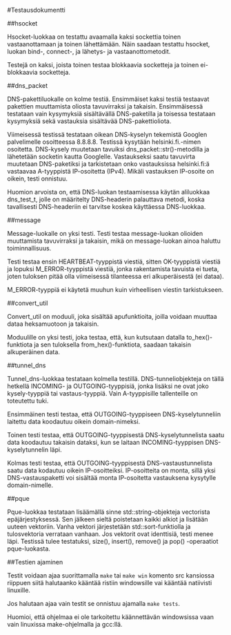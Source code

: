 #Testausdokumentti

##hsocket

Hsocket-luokkaa on testattu avaamalla kaksi sockettia toinen vastaanottamaan ja toinen lähettämään. Näin saadaan testattu hsocket, luokan bind-, connect-, ja lähetys- ja vastaanottometodit.

Testejä on kaksi, joista toinen testaa blokkaavia socketteja ja toinen ei-blokkaavia socketteja.

##dns_packet

DNS-pakettiluokalle on kolme testiä. Ensimmäiset kaksi testiä testaavat pakettien muuttamista oliosta tavuvirraksi ja takaisin. Ensimmäisessä testataan vain kysymyksiä sisältävällä DNS-paketilla ja toisessa testataan kysymyksiä sekä vastauksia sisältävää DNS-pakettioliota.

Viimeisessä testissä testataan oikean DNS-kyselyn tekemistä Googlen palvelimelle osoitteessa 8.8.8.8. Testissä kysytään helsinki.fi.-nimen osoitetta. DNS-kysely muutetaan tavuiksi dns_packet::str()-metodilla ja lähetetään socketin kautta Googlelle. Vastaukseksi saatu tavuvirta muutetaan DNS-paketiksi ja tarkistetaan onko vastauksissa helsinki.fi:ä vastaavaa A-tyyppistä IP-osoitetta (IPv4). Mikäli vastauksen IP-osoite on oikein, testi onnistuu.

Huomion arvoista on, että DNS-luokan testaamisessa käytän aliluokkaa dns_test_t, jolle on määritelty DNS-headerin palauttava metodi, koska tavallisesti DNS-headeriin ei tarvitse koskea käyttäessa DNS-luokkaa.

##message

Message-luokalle on yksi testi. Testi testaa message-luokan olioiden muuttamista tavuvirraksi ja takaisin, mikä on message-luokan ainoa haluttu toiminnallisuus.

Testi testaa ensin HEARTBEAT-tyyppistä viestiä, sitten OK-tyyppistä viestiä ja lopuksi M_ERROR-tyyppistä viestiä, jonka rakentamista tavuista ei tueta, joten tuloksen pitää olla viimeisessä tilanteessa eri alkuperäisestä (ei dataa).

M_ERROR-tyyppiä ei käytetä muuhun kuin virheellisen viestin tarkistukseen.

##convert_util

Convert_util on moduuli, joka sisältää apufunktioita, joilla voidaan muuttaa dataa heksamuotoon ja takaisin.

Moduulille on yksi testi, joka testaa, että, kun kutsutaan datalla to_hex()-funktiota ja sen tuloksella from_hex()-funktiota, saadaan takaisin alkuperäinen data.

##tunnel_dns

Tunnel_dns-luokkaa testataan kolmella testillä. DNS-tunneliobjekteja on tällä hetkellä INCOMING- ja OUTGOING-tyyppisiä, jonka lisäksi ne ovat joko kysely-tyyppiä tai vastaus-tyyppiä. Vain A-tyyppisille tallenteille on toteutettu tuki.

Ensimmäinen testi testaa, että OUTGOING-tyyppiseen DNS-kyselytunneliin laitettu data koodautuu oikein domain-nimeksi.

Toinen testi testaa, että OUTGOING-tyyppisestä DNS-kyselytunnelista saatu data koodautuu takaisin dataksi, kun se laitaan INCOMING-tyyppisen DNS-kyselytunnelin läpi.

Kolmas testi testaa, että OUTGOING-tyyppisestä DNS-vastaustunnelista saatu data kodautuu oikein IP-osoitteiksi. IP-osoitteita on monta, sillä yksi DNS-vastauspaketti voi sisältää monta IP-osoitetta vastauksena kysytylle domain-nimelle.

##pque

Pque-luokkaa testataan lisäämällä sinne std::string-objekteja vectorista epäjärjestyksessä. Sen jälkeen sieltä poistetaan kaikki alkiot ja lisätään uuteen vektoriin. Vanha vektori järjestetään std::sort-funktiolla ja tulosvektoria verrataan vanhaan. Jos vektorit ovat identtisiä, testi menee läpi.
Testissä tulee testatuksi, size(), insert(), remove() ja pop() -operaatiot pque-luokasta.

##Testien ajaminen

Testit voidaan ajaa suorittamalla ```make``` tai ```make win``` komento src kansiossa riippuen siitä halutaanko kääntää ristiin windowsille vai kääntää natiivisti linuxille.

Jos halutaan ajaa vain testit se onnistuu ajamalla ```make tests```.

Huomioi, että ohjelmaa ei ole tarkoitettu käännettävän windowsissa vaan vain linuxissa make-ohjelmalla ja gcc:llä.
